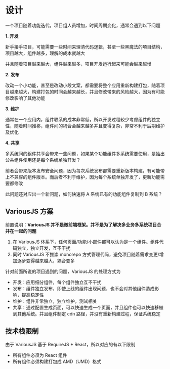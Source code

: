 # 设计

一个项目随着功能迭代，项目组人员增加，时间周期变化，通常会遇到以下问题

**1. 开发**

新手接手项目，可能需要一些时间来理清代码逻辑，甚至一些黑魔法的项目结构，项目越大，组件越多，理解的成本就越大

并且随着项目越来越大，组件越来越多，项目开发运行起来可能会越来越慢

**2. 发布**

改动一个小功能，甚至是改动小段文案，都需要将整个应用重新构建打包，随着项目越来越大，构建打包的时间会越来越长，并且修改带来的风险越大，因为有可能修改影响了其他功能

**3. 维护**

通常在一个应用内，组件联系的成本非常低，所以开发过程较少考虑组件的独立性，随着时间推移，组件间的耦合会越来越多并且变得复杂，非常不利于后期维护及优化

**4. 共享**

多系统间的组件共享会带来一些问题，如果某个功能组件多系统需要使用，是抽出公共组件使用还是每个系统单独开发？

前者会带来版本发布安全问题，因为每次系统发布都需要重新版本构建，有可能带上不兼容的组件版本。而后者不利于维护，因为每个系统单独开发了，更新功能需要都修改

此问题还对应出一个新问题，如何快速将 A 系统已有的功能组件复制到 B 系统？

<!-- toc -->

## VariousJS 方案

前置说明：**VariousJS 并不是微前端框架。并不是为了解决多业务多系统项目合并在一起的问题**

1. 在 VariousJS 体系下，任何页面/功能/小部件都可以认为是一个组件。组件代码独立，独立开发，互不干扰
2. 同时 VariousJS 不推崇 monorepo 方式管理代码，避免项目随着需求变更/增加逐步变得越来越大，耦合变多

针对前面所说的项目遇到的问题，VariousJS 的处理方式为

- 开发：应用细分组件，每个组件独立互不干扰
- 发布：组件独立发布，即使上线的组件出现问题，也不会对其他组件造成影响，提高稳定性
- 维护：组件非常独立，独立维护，测试相关
- 共享：通过配置生成页面，可以快速生成一个页面，并且组件也可以快速移植到其他系统。并且组件制定 cdn 路径，并没有重新构建过程，保证系统稳定

## 技术栈限制

由于 VariousJS 基于 RequireJS + React，所以对应的有以下限制

- 所有组件必须为 React 组件
- 所有组件必须构建打包成 AMD（UMD）格式
